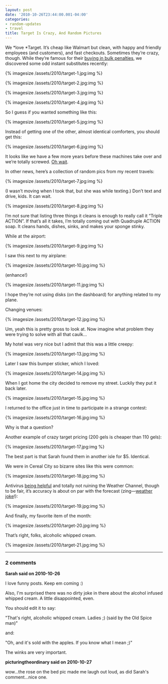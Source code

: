 ```yaml
---
layout: post
date: '2010-10-26T23:44:00.001-04:00'
categories:
- random-updates
- travel
title: Target Is Crazy, And Random Pictures
---
```


We *love *Target. It’s cheap like Walmart but clean, with happy and friendly employees (and customers), and fast checkouts. Sometimes they’re crazy, though. While they’re famous for their [buying in bulk penalties](http://www.consumerist.com/tag/target-is-crazy), we discovered some odd instant substitutes recently:

{% imagesize /assets/2010/target-1.jpg:img %}

{% imagesize /assets/2010/target-2.jpg:img %}

{% imagesize /assets/2010/target-3.jpg:img %}

{% imagesize /assets/2010/target-4.jpg:img %}

So I guess if you wanted something like this:

{% imagesize /assets/2010/target-5.jpg:img %}

Instead of getting one of the other, almost identical comforters, you should get this:

{% imagesize /assets/2010/target-6.jpg:img %}

It looks like we have a few more years before these machines take over and we’re totally screwed. [Oh wait](http://googleblog.blogspot.com/2010/10/what-were-driving-at.html).

In other news, here’s a collection of random pics from my recent travels:

{% imagesize /assets/2010/target-7.jpg:img %}

(I wasn’t moving when I took that, but she was while texting.) Don’t text and drive, kids. It can wait.

{% imagesize /assets/2010/target-8.jpg:img %}

I’m not sure that listing three things it cleans is enough to really call it “Triple ACTION”. If that’s all it takes, I’m totally coming out with Quadruple ACTION soap. It cleans hands, dishes, sinks, and makes your sponge stinky.

While at the airport:

{% imagesize /assets/2010/target-9.jpg:img %}

I saw this next to my airplane:

{% imagesize /assets/2010/target-10.jpg:img %}

(enhance!)

{% imagesize /assets/2010/target-11.jpg:img %}

I hope they’re not using disks (on the dashboard) for anything related to my plane. 

Changing venues:

{% imagesize /assets/2010/target-12.jpg:img %}

Um, yeah this is pretty gross to look at. Now imagine what problem they were trying to solve with all that caulk...

My hotel was very nice but I admit that this was a little creepy:

{% imagesize /assets/2010/target-13.jpg:img %}

Later I saw this bumper sticker, which I loved:

{% imagesize /assets/2010/target-14.jpg:img %}

When I got home the city decided to remove my street. Luckily they put it back later.

{% imagesize /assets/2010/target-15.jpg:img %}

I returned to the office just in time to participate in a strange contest:

{% imagesize /assets/2010/target-16.jpg:img %}

Why is that a question?

Another example of crazy target pricing (200 gels is cheaper than 110 gels):

{% imagesize /assets/2010/target-17.jpg:img %}

The best part is that Sarah found them in another isle for $5. Identical.

We were in Cereal City so bizarre sites like this were common:

{% imagesize /assets/2010/target-18.jpg:img %}

Antivirus [being helpful](../../2010/10/some-thoughts-on-antivirus-and-why-i.html) and totally not ruining the Weather Channel, though to be fair, it’s accuracy is about on par with the forecast (zing—[weather joke](http://instantrimshot.com/)!):

{% imagesize /assets/2010/target-19.jpg:img %}

And finally, my favorite item of the month:

{% imagesize /assets/2010/target-20.jpg:img %}

That’s right, folks, alcoholic whipped cream.   

{% imagesize /assets/2010/target-21.jpg:img %}

---

### 2 comments

**Sarah said on 2010-10-26**

I love funny posts.  Keep em coming :)

Also, I'm surprised there was no dirty joke in there about the alcohol infused whipped cream.  A little disappointed, even.

You should edit it to say:

"That's right, alcoholic whipped cream.  Ladies ;) (said by the Old Spice man)"

and:

"Oh, and it's sold with the apples.  If you know what I mean ;)"

The winks are very important.

**picturingtheordinary said on 2010-10-27**

wow...the rose on the bed pic made me laugh out loud, as did Sarah's comment...nice one.

